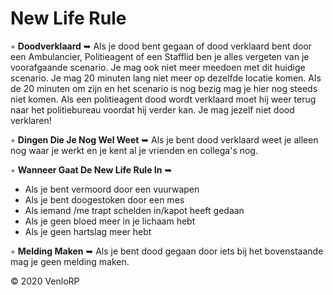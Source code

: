 # New Life Rule

◦ <b>Doodverklaard</b> ➥ Als je dood bent gegaan of dood verklaard bent door een Ambulancier, Politieagent of een Stafflid ben je alles vergeten van je voorafgaande scenario. Je mag ook niet meer meedoen met dit huidige scenario. Je mag 20 minuten lang niet meer op dezelfde locatie komen. Als de 20 minuten om zijn en het scenario is nog bezig mag je hier nog steeds niet komen. Als een politieagent dood wordt verklaard moet hij weer terug naar het politiebureau voordat hij verder kan. Je mag jezelf niet dood verklaren!

◦ <b>Dingen Die Je Nog Wel Weet</b> ➥ Als je bent dood verklaard weet je alleen nog waar je werkt en je kent al je vrienden en collega's nog.

◦ <b>Wanneer Gaat De New Life Rule In</b> ➥ 
- Als je bent vermoord door een vuurwapen
- Als je bent doogestoken door een mes
- Als iemand /me trapt schelden in/kapot heeft gedaan
- Als je geen bloed meer in je lichaam hebt
- Als je geen hartslag meer hebt

◦ <b>Melding Maken</b> ➥ Als je bent dood gegaan door iets bij het bovenstaande mag je geen melding maken.

© 2020 VenloRP
